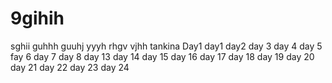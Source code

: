 # 9gihih
sghii
guhhh
guuhj
yyyh
rhgv
vjhh
tankina
Day1
day1
day2
day 3
day 4
day 5
fay 6
day 7
day 8
day 13
day 14
day 15
day 16
day 17
day 18
day 19
day 20
day 21
day 22
day 23
day 24
